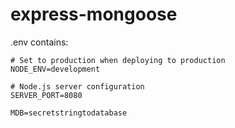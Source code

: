 # express-mongoose

.env contains:
```
# Set to production when deploying to production
NODE_ENV=development

# Node.js server configuration
SERVER_PORT=8080

MDB=secretstringtodatabase
```

